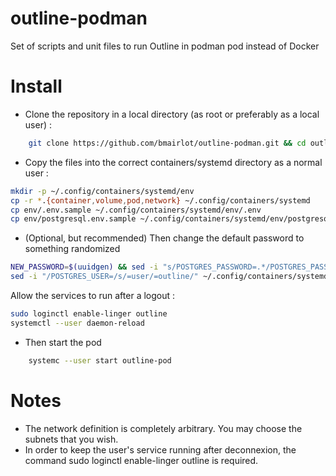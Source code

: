 # outline-podman
Set of scripts and unit files to run Outline in podman pod instead of Docker

# Install

- Clone the repository in a local directory (as root or preferably as a local user) :
```bash
    git clone https://github.com/bmairlot/outline-podman.git && cd outline-podman    
```
- Copy the files into the correct containers/systemd directory as a normal user :
```bash
mkdir -p ~/.config/containers/systemd/env
cp -r *.{container,volume,pod,network} ~/.config/containers/systemd
cp env/.env.sample ~/.config/containers/systemd/env/.env
cp env/postgresql.env.sample ~/.config/containers/systemd/env/postgresql.env
 ```
- (Optional, but recommended) Then change the default password to something randomized 
 ```bash
NEW_PASSWORD=$(uuidgen) && sed -i "s/POSTGRES_PASSWORD=.*/POSTGRES_PASSWORD=$NEW_PASSWORD/" ~/.config/containers/systemd/env/postgresql.env && sed -i "/DATABASE_URL/s/user:pass/user:$NEW_PASSWORD/" ~/.config/containers/systemd/env/.env
sed -i "/POSTGRES_USER=/s/=user/=outline/" ~/.config/containers/systemd/env/postgresql.env && sed -i "/DATABASE_URL/s/user:/outline:/" ~/.config/containers/systemd/env/.env
```
Allow the services to run after a logout : 
```bash
sudo loginctl enable-linger outline
systemctl --user daemon-reload    
 ```

- Then start the pod
```bash
    systemc --user start outline-pod
```

# Notes

- The network definition is completely arbitrary. You may choose the subnets that you wish.
- In order to keep the user's service running after deconnexion, the command sudo loginctl enable-linger outline is required.